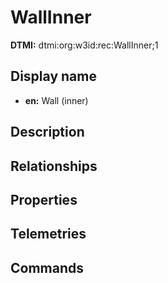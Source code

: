 # WallInner
**DTMI:** dtmi:org:w3id:rec:WallInner;1
## Display name
- **en:** Wall (inner)
## Description
## Relationships
## Properties
## Telemetries
## Commands
